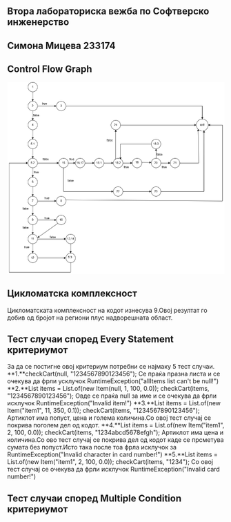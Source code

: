 **Втора лабораториска вежба по Софтверско инженерство**
---
**Симона Мицева 233174**
---

**Control Flow Graph**
---

![Control Flow Graph](cfg.png)

**Цикломатска комплексност**
---
Цикломатската комплексност на кодот изнесува 9.Овој резултат го добив од бројот на региони плус надворешната област.

**Тест случаи според Every Statement критериумот**
---
За да се постигне овој критериум потребни се најмаку 5 тест случаи.
**1.**checkCart(null, "1234567890123456");
Се праќа празна листа и се очекува да фрли усклучок RuntimeException("allItems list can't be null!")
**2.**List<Item> items = List.of(new Item(null, 1, 100, 0.0));
  checkCart(items, "1234567890123456");
  Овде се праќа null за име и се очекува да фрли исклучок RuntimeException("Invalid item!")
**3.**List<Item> items = List.of(new Item("item1", 11, 350, 0.1));
  checkCart(items, "1234567890123456");
  Артиклот има попуст, цена и голема количина.Со овој тест случај се покрива поголем дел од кодот.
**4.**List<Item> items = List.of(new Item("item1", 2, 100, 0.0));
  checkCart(items, "1234abcd5678efgh");
  Артиклот има цена и количина.Со ово тест случај се покрива дел од кодот каде се прсметува сумата без 
  попуст.Исто така после тоа фрла исклучок за RuntimeException("Invalid character in card number!")
**5.**List<Item> items = List.of(new Item("item1", 2, 100, 0.0));
  checkCart(items, "1234");
  Со овој тест случај се очекува да фрли исклучок RuntimeException("Invalid card number!")

**Тест случаи според Multiple Condition критериумот**
---





